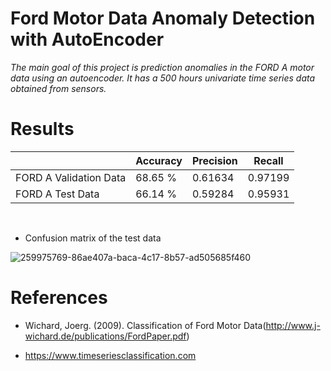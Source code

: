 # Ford Motor Data Anomaly Detection with AutoEncoder

*The main goal of this project is prediction anomalies in the FORD A motor data using an autoencoder. It has a 500 hours univariate time series data obtained from sensors.*<br>


# Results

|                        	| Accuracy 	| Precision 	| Recall  	|
|------------------------	|----------	|-----------	|---------	|
| FORD A Validation Data 	| 68.65 %  	| 0.61634   	| 0.97199 	|
| FORD A Test Data       	| 66.14 %  	| 0.59284   	| 0.95931 	|

<br>

- Confusion matrix of the test data<br>

![259975769-86ae407a-baca-4c17-8b57-ad505685f460](https://github.com/john-fante/my-deep-learning-projects/assets/50263592/05d04798-1787-4609-bc82-270966d106cf)




# References

- Wichard, Joerg. (2009). Classification of Ford Motor Data(http://www.j-wichard.de/publications/FordPaper.pdf)

- https://www.timeseriesclassification.com
